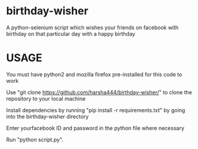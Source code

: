 # birthday-wisher
A python-selenium script which wishes your friends on facebook with birthday on that particular day with a happy birthday

# USAGE

You must have python2 and mozilla firefox pre-installed for this code to work

Use "git clone https://github.com/harsha444/birthday-wisher/" to clone the repository to your local machine

Install dependencies by running "pip install -r requirements.txt" by going into the birthday-wisher directory

Enter yourfacebook ID and password in the python file where necessary

Run "python script.py".

